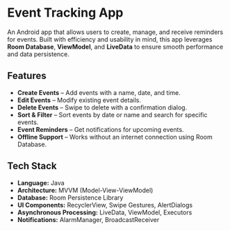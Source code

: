 # Event Tracking App

An Android app that allows users to create, manage, and receive reminders for events. Built with efficiency and usability in mind, this app leverages **Room Database**, **ViewModel**, and **LiveData** to ensure smooth performance and data persistence.

##  Features

- **Create Events** – Add events with a name, date, and time.  
- **Edit Events** – Modify existing event details.  
- **Delete Events** – Swipe to delete with a confirmation dialog.  
- **Sort & Filter** – Sort events by date or name and search for specific events.  
- **Event Reminders** – Get notifications for upcoming events.  
- **Offline Support** – Works without an internet connection using Room Database.  

##  Tech Stack

- **Language:** Java  
- **Architecture:** MVVM (Model-View-ViewModel)  
- **Database:** Room Persistence Library  
- **UI Components:** RecyclerView, Swipe Gestures, AlertDialogs  
- **Asynchronous Processing:** LiveData, ViewModel, Executors  
- **Notifications:** AlarmManager, BroadcastReceiver  
